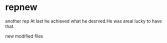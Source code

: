 # repnew
another rep
At last he achieved what he desrved.He was areal lucky to have that.

new modified files
